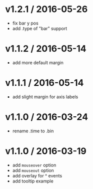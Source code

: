
v1.2.1 / 2016-05-26
===================

  * fix bar y pos
  * add .type of "bar" support

v1.1.2 / 2016-05-14
===================

  * add more default margin

v1.1.1 / 2016-05-14
===================

  * add slight margin for axis labels

v1.1.0 / 2016-03-24
===================

  - rename .time to .bin


v1.1.0 / 2016-03-19
===================

  - add `mouseover` option
  - add `mouseout` option
  - add overlay for ^ events
  - add tooltip example
